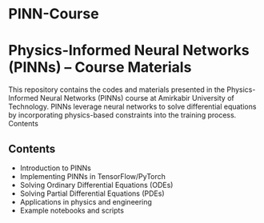 # PINN-Course
# Physics-Informed Neural Networks (PINNs) – Course Materials

This repository contains the codes and materials presented in the Physics-Informed Neural Networks (PINNs) course at Amirkabir University of Technology. PINNs leverage neural networks to solve differential equations by incorporating physics-based constraints into the training process.
Contents

## Contents
- Introduction to PINNs
- Implementing PINNs in TensorFlow/PyTorch
- Solving Ordinary Differential Equations (ODEs)
- Solving Partial Differential Equations (PDEs)
- Applications in physics and engineering
- Example notebooks and scripts
